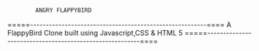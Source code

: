 			ANGRY FLAPPYBIRD

=====--------------------------------------------------------====
     A FlappyBird Clone built using Javascript,CSS & HTML 5
=====--------------------------------------------------------====
